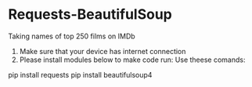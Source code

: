 # Requests-BeautifulSoup
Taking names of top 250 films on IMDb

1. Make sure that your device has internet connection
2. Please install modules below to make code run:
  Use theese comands:

  pip install requests
  pip install beautifulsoup4
  
